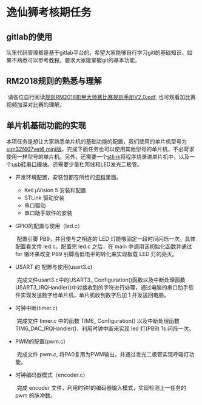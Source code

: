 # 逸仙狮考核期任务

## gitlab的使用

​	队里代码管理都是基于gitlab平台的，希望大家能够自行学习gitl的基础知识，如果不熟悉可以参考[教程](https://www.liaoxuefeng.com/wiki/0013739516305929606dd18361248578c67b8067c8c017b000)。要求大家能掌握git的基本功能。

## RM2018规则的熟悉与理解

​	请各位自行阅读[规则RM2018机甲大师赛比赛规则手册V2.0.pdf](https://share.weiyun.com/5CMgSVH), 也可观看加比赛视频加深对比赛的理解。

## 单片机基础功能的实现

​	本项任务是想让大家熟悉单片机的基础功能的配置，我们使用的单片机型号为[stm32f407vet6 mini版](https://item.taobao.com/item.htm?spm=a1z09.2.0.0.5ff62e8dBSj8zy&id=523361737493&_u=e1kvag5v70be)，完成下面任务也可以使用其他型号的单片机，不必苛求使用一样型号的单片机。另外，还需要一个[stlink](https://detail.tmall.com/item.htm?id=558866168716&spm=a1z09.2.0.0.5ff62e8dBSj8zy&_u=e1kvag5va880)将程序烧录进单片机中，以及一个[usb转串口模块](https://detail.tmall.com/item.htm?id=41299186436&spm=a1z09.2.0.0.5ff62e8dBSj8zy&_u=e1kvag5v4af7)。还需要少量杜邦线和LED发光二极管。



* 开发环境配置，安装包都在所给的[资料](https://share.weiyun.com/5H49dc2)里面。
  * Keil μVision 5 安装和配置
  * STLink 驱动安装
  * 串口驱动
  * 串口助手软件的安装


* GPIO的配置与使用（led.c）

  ​	配置引脚 PB9，并且使与之相连的 LED 灯能够固定一段时间闪烁一次。具体配置看文件 led.c。配置完 led.c 之后，在 main 中调用该初始化函数并通过 for 循环来改变 PB9 引脚高低电平的转化来实现板载 LED 灯的亮灭。

* USART  的 配置与使用(usart3.c)

  ​	完成文件usart3.c中的USART3_ Configuration()函数以及中断处理函数 USART3_IRQHandler()中对接收到的字符进行处理，通过电脑的串口助手软件实现发送数字给单片机，单片机收到数字后加 1 并发送回电脑。

* 时钟中断(timer.c)

  ​	完成文件 timer.c 中的函数 TIM6_ Configuration() 以及中断处理函数TIM6_DAC_IRQHandler()，利用时钟中断来实现 led 灯(PB9) 1s 闪烁一次。

* PWM的配置(pwm.c)

  ​	完成文件 pwm.c, 将PA0复用为PWM输出，并通过发光二极管实现呼吸灯功能。

* 时钟编码器模式（encoder.c）

  ​	完成 encoder 文件，利用时钟1的编码器输入模式，实现检测上一任务的 pwm 的脉冲数。









